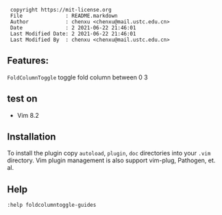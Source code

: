 ```
 copyright https://mit-license.org
 File              : README.markdown
 Author            : chenxu <chenxu@mail.ustc.edu.cn>
 Date              : 2 2021-06-22 21:46:01
 Last Modified Date: 2 2021-06-22 21:46:01
 Last Modified By  : chenxu <chenxu@mail.ustc.edu.cn>
```

## Features:
`FoldColumnToggle` toggle fold column between 0 3

## test on
* Vim 8.2

## Installation
To install the plugin copy `autoload`, `plugin`, `doc` directories into your `.vim` directory.
Vim plugin management is also support vim-plug, Pathogen, et. al.

## Help
`:help foldcolumntoggle-guides`

<!--
<img src="http://i.imgur.com/" width="448" height="448" alt="" />
-->
